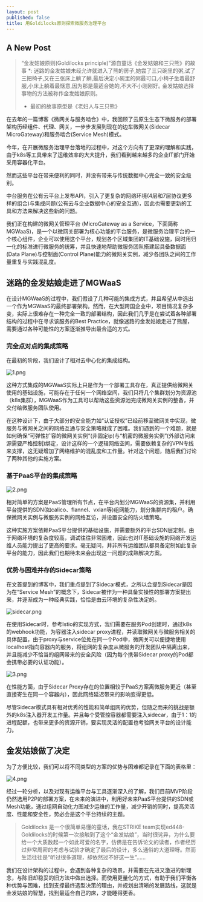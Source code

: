 ```yaml
---
layout: post
published: false
title: 用Goldilocks原则探索微服务治理平台
---
```

## A New Post

> “金发姑娘原则(Goldilocks principle)”源自童话《金发姑娘和三只熊》的故事 *:
> 迷路的金发姑娘未经允许就进入了熊的房子,她尝了三只碗里的粥,试了三把椅子,又在三张床上躺了躺,最后决定小碗里的粥最可口,小椅子坐着最舒服,小床上躺着最惬意,因为那是最适合她的,不大不小刚刚好｡
> 金发姑娘选择事物的方法被称作金发姑娘原则。
> * 最初的故事原型是《老妇人与三只熊》

在去年的一篇博客《微网关与服务啮合》中，我回顾了云原生生态下微服务的部署架构历经组件、代理、网关，一步步发展到现在的边车微网关(Sidecar MicroGateway)和服务啮合(Service Mesh)模式。

今年，在开展微服务治理平台落地的过程中，对这个方向有了更深的理解和实践，由于k8s等工具带来了运维效率的大大提升，我们看到越来越多的企业IT部门开始采用容器化平台。

然而这些平台在带来便利的同时，并没有带来与传统数据中心完全一致的安全级别。

中台服务在公有云平台上发布API，引入了更复杂的网络环境(4层和7层协议更多样的组合)与集成问题(公有云与企业数据中心的安全互通)，因此也需要更新的工具和方法来解决这些新的问题。

我们正在构建的微网关管理平台 (MicroGateway as a Service，下面简称MGWaaS)，是一个以微网关部署为核心功能的平台服务，是微服务治理平台的一个核心组件，企业可以使用这个平台，规划各个区域集团的IT基础设施，同时用归一化的标准进行微服务的统筹，并且快速地帮助微服务团队搭建起具备数据面(Data Plane)与控制面(Control Plane)能力的微网关实例，减少各团队之间的工作量重复与实践混乱度。

## 迷路的金发姑娘走进了MGWaaS

在设计MGWaaS的过程中，我们假设了几种可能的集成方式，并且希望从中选出一个作为MGWaaS的最终部署架构。然而，在大型跨国企业中，项目情况复杂多变，实际上很难存在一种完全一致的部署结构，因此我们几乎是在尝试着各种部署结构的过程中在寻求该服务的Best Practice，就像迷路的金发姑娘走进了熊屋，需要通过各种可能性的方案逐渐推导出最合适的方式。

### 完全点对点的集成策略

在最初的阶段，我们设计了相对去中心化的集成结构。

![1.png]({{site.baseurl}}/media/1.png)

这种方式集成的MGWaaS实际上只是作为一个部署工具存在，真正提供给微网关使用的基础设施，可能存在于任何一个网络空间，我们只将几个集群划分为资源池（k8s集群），MGWaaS作为工具可以帮助这些资源池完成微网关实例的整备，并交付给微服务团队使用。

在这种设计下，由于大部分的安全能力如“认证授权”已经前移至微网关中实现，微服务与微网关之间的网络互通与安全策略就成了困难。我们遇到的一个难题，就是如何确保“可弹性扩容的微网关实例”(非固定ip)与“机密的微服务实例”(外部访问来源需要严格控制)绑定，设计这样的一个逻辑网络空间，需要依赖复杂的VPN专线来支撑，这无疑增加了网络维护的混乱度和工作量。针对这个问题，随后我们讨论了两种其他的实施方案。

### 基于PaaS平台的集成策略

![2.png]({{site.baseurl}}/media/2.png)


相对简单的方案是PaaS管理所有节点，在平台内划分MGWaaS的资源集，并利用平台提供的SDN(如calico、flannel、vxlan等)组网能力，划分集群内的租户。确保微网关实例与微服务实例的网络互访，并设置安全的防火墙策略。

这种实施方案依赖PaaS平台提供的基础设施，并需要额外的平台SDN层定制，由于网络环境的复杂度较高，调试往往非常困难，因此也对IT基础设施的网络开发运维人员能力提出了更高的要求。毫无疑问，并非所有运维团队都具备定制如此复杂平台的能力，因此我们也期待未来会出现这一问题的成熟解决方案。

### 优势与困难并存的Sidecar策略

在文首提到的博客中，我们重点提到了Sidecar模式，之所以会提到Sidecar是因为在“Service Mesh”的概念下，Sidecar被作为一种具备实操性的部署方案提出来，并逐渐成为一种经典实践，恰恰是由云环境的复杂性决定的。

![sidecar.png]({{site.baseurl}}/media/sidecar.png)

在使用Sidecar时，参考Istio的实现方式，我们需要在服务Pod创建时，通过k8s的webhook功能，为容器注入sidecar proxy进程，并读取微网关与微服务相关的具体配置，由于proxy与service位处在同一个Pod中，微网关可以便捷地使用localhost指向容器内的服务，将组网的复杂度从微服务的开发团队中隔离出来，并且能减少不恰当的组网带来的安全风险（因为每个携带Sidecar proxy的Pod都会携带必要的认证功能）。

![3.png]({{site.baseurl}}/media/3.png)

在性能方面，由于Sidecar Proxy存在的位置相较于PaaS方案离微服务更近（甚至直接寄生在同一个容器内），因此网络延迟带来的影响变得更低。

尽管Sidecar模式具有相对优秀的性能和简单组网的优势，但随之而来的挑战是额外的k8s注入器开发工作量。并且每个受管控容器都需要注入sidecar，由于1：1的进程配额，也带来更多的资源开销，要实现灵活的配置也考验网关平台的设计能力。

## 金发姑娘做了决定

为了方便比较，我们可以将不同类型的方案的优势与困难都记录在下面的表格里：

![4.png]({{site.baseurl}}/media/4.png)

经过一轮分析，以及对现有运维平台与工具逐渐深入的了解，我们目前MVP阶段仍然选用P2P的部署方案，在未来的演进中，利用好未来PaaS平台提供的SDN或Mesh功能，通过组网自动化力图减少运维的工作量，减少开销的同时，提高灵活度、性能和安全性，势必会是这个平台持续的主题。

> Goldilocks 是一个很简单易懂的童话，我在STRIKE team实现ed448-Goldilocks的时候第一次接触到了这个“金发姑娘”，当时很诧异，为什么要给一个大质数起一个如此可爱的名字，仿佛是在告诉论文的读者，作者经历过非常周密的考虑与试验才确定了最后的设计，多么通俗的大道理呀。然而生活往往是“听过很多道理，却依然过不好这一生”……

我们在设计架构的过程中，会遇到各种复杂的场景，并需要在先进又激进的新理念，与陈旧却稳妥的旧方法中做出选择。而使用更量化的方式，有助于我们平衡各种优势与困难，找到支撑最终选型决策的理由，并规划出清晰的发展路线，这就是金发姑娘的智慧，找到最适合自己的床，才能睡得更香。